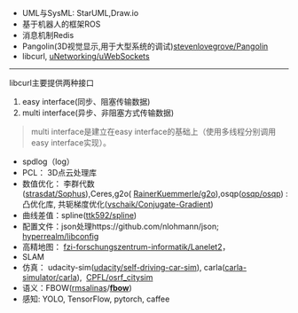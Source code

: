 - UML与SysML: StarUML,Draw.io
- 基于机器人的框架ROS
- 消息机制Redis
- Pangolin(3D视觉显示,用于大型系统的调试)[stevenlovegrove/Pangolin](https://github.com/stevenlovegrove/Pangolin)
- libcurl, [uNetworking/uWebSockets](https://github.com/uNetworking/uWebSockets)
---
libcurl主要提供两种接口
1. easy interface(同步、阻塞传输数据)
2. multi interface(异步、非阻塞方式传输数据)
> multi interface是建立在easy interface的基础上（使用多线程分别调用easy interface实现）。
- spdlog（log）
- PCL： 3D点云处理库
- 数值优化： 李群代数([strasdat/Sophus](https://github.com/strasdat/Sophus)),Ceres,g2o( [RainerKuemmerle/g2o](https://github.com/RainerKuemmerle/g2o)),osqp([osqp/osqp](https://github.com/osqp/osqp)) : 凸优化库, 共轭梯度优化([vschaik/Conjugate-Gradient](https://github.com/vschaik/Conjugate-Gradient))
- 曲线差值：spline([ttk592/spline](https://github.com/ttk592/spline))
- 配置文件：json处理https://github.com/nlohmann/json; [hyperrealm/libconfig](https://github.com/hyperrealm/libconfig)
- 高精地图： [fzi-forschungszentrum-informatik/Lanelet2](https://github.com/fzi-forschungszentrum-informatik/Lanelet2)，
- SLAM
- 仿真： udacity-sim([udacity/self-driving-car-sim](https://github.com/udacity/self-driving-car-sim)), carla([carla-simulator/carla](https://github.com/carla-simulator/carla)),  [CPFL/osrf_citysim](https://github.com/CPFL/osrf_citysim)
- 语义：FBOW([rmsalinas](https://github.com/rmsalinas)/**[fbow](https://github.com/rmsalinas/fbow)**)
- 感知: YOLO, TensorFlow, pytorch, caffee 